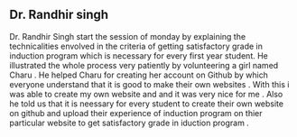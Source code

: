 ## Dr. Randhir singh 

Dr. Randhir Singh start the session of monday by explaining the technicalities envolved in the criteria of getting 
satisfactory grade in induction program which is necessary for every first year student.
He illustrated the whole process very patiently by volunteering a girl named Charu . He helped Charu for creating
her account on Github by which everyone understand that it is good to make their own websites .
With this i was able to create my own website and and it was very nice for me .
Also he told us that it is neessary for every student to create their own website on github and upload their experience of induction program 
on thier particular website to get satisfactory grade in iduction program .
